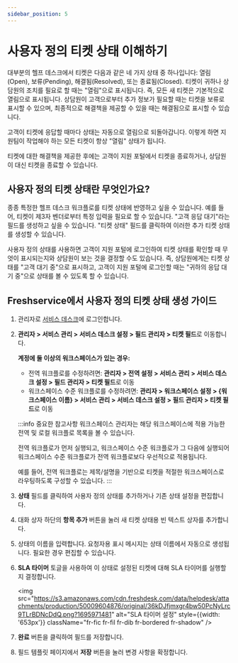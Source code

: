 ```yaml
---
sidebar_position: 5
---
```


# 사용자 정의 티켓 상태 이해하기

대부분의 헬프 데스크에서 티켓은 다음과 같은 네 가지 상태 중 하나입니다: 열림(Open), 보류(Pending), 해결됨(Resolved), 또는 종료됨(Closed). 티켓이 귀하나 상담원의 조치를 필요로 할 때는 "열림"으로 표시됩니다. 즉, 모든 새 티켓은 기본적으로 열림으로 표시됩니다. 상담원이 고객으로부터 추가 정보가 필요할 때는 티켓을 보류로 표시할 수 있으며, 최종적으로 해결책을 제공할 수 있을 때는 해결됨으로 표시할 수 있습니다.

고객이 티켓에 응답할 때마다 상태는 자동으로 열림으로 되돌아갑니다. 이렇게 하면 지원팀이 작업해야 하는 모든 티켓이 항상 "열림" 상태가 됩니다.

티켓에 대한 해결책을 제공한 후에는 고객이 지원 포털에서 티켓을 종료하거나, 상담원이 대신 티켓을 종료할 수 있습니다.

## 사용자 정의 티켓 상태란 무엇인가요?

종종 특정한 헬프 데스크 워크플로를 티켓 상태에 반영하고 싶을 수 있습니다. 예를 들어, 티켓이 제3자 벤더로부터 특정 입력을 필요로 할 수 있습니다. "고객 응답 대기"라는 필드를 생성하고 싶을 수 있습니다. "티켓 상태" 필드를 클릭하여 이러한 추가 티켓 상태를 생성할 수 있습니다.

사용자 정의 상태를 사용하면 고객이 지원 포털에 로그인하여 티켓 상태를 확인할 때 무엇이 표시되는지와 상담원이 보는 것을 결정할 수도 있습니다. 즉, 상담원에게는 티켓 상태를 "고객 대기 중"으로 표시하고, 고객이 지원 포털에 로그인할 때는 "귀하의 응답 대기 중"으로 상태를 볼 수 있도록 할 수 있습니다.

## Freshservice에서 사용자 정의 티켓 상태 생성 가이드

1. 관리자로 [서비스 데스크](https://freshservice.com/it-service-desk-software)에 로그인합니다.

2. **관리자 > 서비스 관리 > 서비스 데스크 설정 > 필드 관리자 > 티켓 필드**로 이동합니다.

   **계정에 둘 이상의 워크스페이스가 있는 경우:**
   
   - 전역 워크플로를 수정하려면: **관리자 > 전역 설정 > 서비스 관리 > 서비스 데스크 설정 > 필드 관리자 > 티켓 필드**로 이동
   - 워크스페이스 수준 워크플로를 수정하려면: **관리자 > 워크스페이스 설정 > \{워크스페이스 이름\} > 서비스 관리 > 서비스 데스크 설정 > 필드 관리자 > 티켓 필드**로 이동

   :::info 중요한 참고사항
   워크스페이스 관리자는 해당 워크스페이스에 적용 가능한 전역 및 로컬 워크플로 목록을 볼 수 있습니다.
   
   전역 워크플로가 먼저 실행되고, 워크스페이스 수준 워크플로가 그 다음에 실행되어 워크스페이스 수준 워크플로가 전역 워크플로보다 우선적으로 적용됩니다.
   
   예를 들어, 전역 워크플로는 제목/설명을 기반으로 티켓을 적절한 워크스페이스로 라우팅하도록 구성할 수 있습니다.
   :::

3. **상태** 필드를 클릭하여 사용자 정의 상태를 추가하거나 기존 상태 설정을 편집합니다.

4. 대화 상자 하단의 **항목 추가** 버튼을 눌러 새 티켓 상태용 빈 텍스트 상자를 추가합니다.

5. 상태의 이름을 입력합니다. 요청자용 표시 메시지는 상태 이름에서 자동으로 생성됩니다. 필요한 경우 편집할 수 있습니다.

6. **SLA 타이머** 토글을 사용하여 이 상태로 설정된 티켓에 대해 SLA 타이머를 실행할지 결정합니다.

   <img src="https://s3.amazonaws.com/cdn.freshdesk.com/data/helpdesk/attachments/production/50009604876/original/36kDJfjmxgr4bw50PcNyLrc9TLrBDNcDdQ.png?1695971481" alt="SLA 타이머 설정" style={{width: '653px'}} className="fr-fic fr-fil fr-dib fr-bordered fr-shadow" />

7. **완료** 버튼을 클릭하여 필드를 저장합니다.

8. 필드 템플릿 페이지에서 **저장** 버튼을 눌러 변경 사항을 확정합니다.